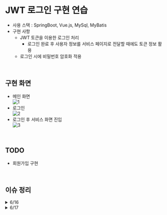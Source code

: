 # JWT 로그인 구현 연습

- 사용 스택 : SpringBoot, Vue.js, MySql, MyBatis
- 구현 사항
    - JWT 토큰을 이용한 로그인 처리
        - 로그인 완료 후 사용자 정보를 서비스 페이지로 전달할 때에도 토큰 정보 활용
    - 로그인 시에 비밀번호 암호화 적용

<br>

## 구현 화면
- 메인 화면 <br>
![1](https://github.com/zeomzzz/jwt_login_practice/assets/107301060/3c6d26fd-1307-45b1-906d-3b4fd4163a0e)
- 로그인 <br>
![2](https://github.com/zeomzzz/jwt_login_practice/assets/107301060/decf4f1e-1aab-40bf-97f3-ecd17246b76d)
- 로그인 후 서비스 화면 진입 <br>
![3](https://github.com/zeomzzz/jwt_login_practice/assets/107301060/4b263b74-baa5-415d-90d4-daa696ef3092)

<br>

## TODO

- 회원가입 구현

<br>

## 이슈 정리

<details>
  <summary>6/16</summary>
  
- [X] git에 node modules ignore 안됨 
- [X] front에서 input 받아서 ServiceImpl까지 잘 들고감. 그런데 mapper에서 조회가 안됨(swagger도) 있는 id인데 자꾸 nullPointer Error
      <br>- mapper에서 DTO 속성과 컬럼명 안 맞는 것 ALIAS로 처리
      <br>- front에서 user 넘길 때, id, pw를 js 객체로 하나씩 매핑해서 넘겨줌
  
</details>

<details>
  <summary>6/17</summary>
  
- [X] JWT 로그인 구현 완료
- [X] 프론트 수정 필요
  
</details>

